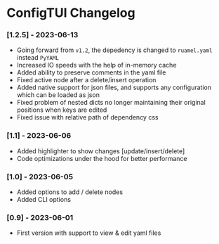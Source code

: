 # ConfigTUI Changelog

### [1.2.5] - 2023-06-13
- Going forward from `v1.2`, the depedency is changed to `ruamel.yaml` instead `PyYAML`
- Increased IO speeds with the help of in-memory cache
- Added ability to preserve comments in the yaml file
- Fixed active node after a delete/insert operation
- Added native support for json files, and supports any configuration which can be loaded as json
- Fixed problem of nested dicts no longer maintaining their original positions when keys are edited
- Fixed issue with relative path of dependency css

### [1.1] - 2023-06-06
- Added highlighter to show changes [update/insert/delete]
- Code optimizations under the hood for better performance

### [1.0] - 2023-06-05
- Added options to add / delete nodes
- Added CLI options

### [0.9] - 2023-06-01
- First version with support to view & edit yaml files
